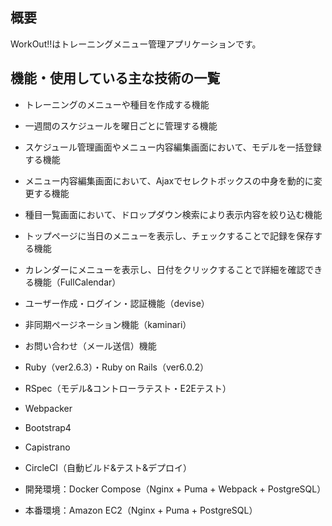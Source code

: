 ## 概要

WorkOut!!はトレーニングメニュー管理アプリケーションです。

## 機能・使用している主な技術の一覧

* トレーニングのメニューや種目を作成する機能

* 一週間のスケジュールを曜日ごとに管理する機能

* スケジュール管理画面やメニュー内容編集画面において、モデルを一括登録する機能

* メニュー内容編集画面において、Ajaxでセレクトボックスの中身を動的に変更する機能

* 種目一覧画面において、ドロップダウン検索により表示内容を絞り込む機能

* トップページに当日のメニューを表示し、チェックすることで記録を保存する機能
 
* カレンダーにメニューを表示し、日付をクリックすることで詳細を確認できる機能（FullCalendar）

* ユーザー作成・ログイン・認証機能（devise）

* 非同期ページネーション機能（kaminari）

* お問い合わせ（メール送信）機能
 
* Ruby（ver2.6.3）・Ruby on Rails（ver6.0.2）

* RSpec（モデル&コントローラテスト・E2Eテスト）

* Webpacker

* Bootstrap4

* Capistrano

* CircleCI（自動ビルド&テスト&デプロイ）

* 開発環境：Docker Compose（Nginx + Puma + Webpack + PostgreSQL）

* 本番環境：Amazon EC2（Nginx + Puma + PostgreSQL）